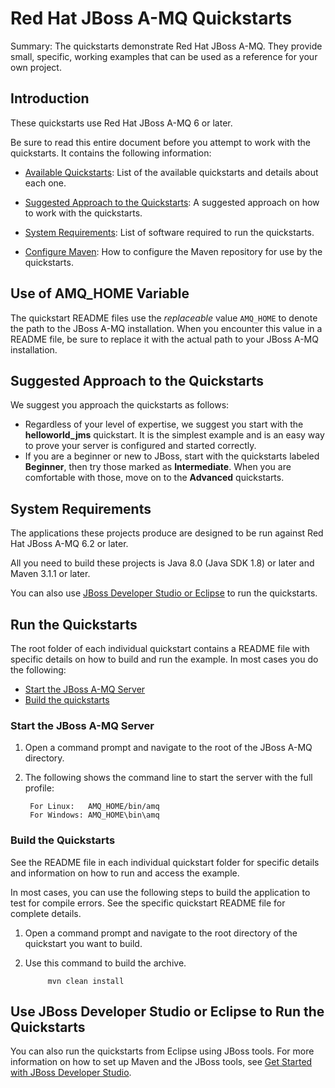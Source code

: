 Red Hat JBoss A-MQ Quickstarts
==============================
Summary: The quickstarts demonstrate Red Hat JBoss A-MQ. They provide small, specific, working examples that can be used as a reference for your own project.  

Introduction
------------

These quickstarts use Red Hat JBoss A-MQ 6 or later. 

Be sure to read this entire document before you attempt to work with the quickstarts. It contains the following information:

* [Available Quickstarts](#available-quickstarts): List of the available quickstarts and details about each one.

* [Suggested Approach to the Quickstarts](#suggested-approach-to-the-quickstarts): A suggested approach on how to work with the quickstarts.

* [System Requirements](#system-requirements): List of software required to run the quickstarts.

* [Configure Maven](https://github.com/jboss-developer/jboss-developer-shared-resources/blob/master/guides/CONFIGURE_MAVEN_JBOSS_EAP7.md#configure-maven-to-build-and-deploy-the-quickstarts): How to configure the Maven repository for use by the quickstarts.

Use of AMQ_HOME Variable
------------------------
The quickstart README files use the *replaceable* value `AMQ_HOME` to denote the path to the JBoss A-MQ installation. When you encounter this value in a README file, be sure to replace it with the actual path to your JBoss A-MQ installation. 


Suggested Approach to the Quickstarts
-------------------------------------

We suggest you approach the quickstarts as follows:

* Regardless of your level of expertise, we suggest you start with the **helloworld_jms** quickstart. It is the simplest example and is an easy way to prove your server is configured and started correctly.
* If you are a beginner or new to JBoss, start with the quickstarts labeled **Beginner**, then try those marked as **Intermediate**. When you are comfortable with those, move on to the **Advanced** quickstarts.


System Requirements
-------------------

The applications these projects produce are designed to be run against Red Hat JBoss A-MQ 6.2 or later. 

All you need to build these projects is Java 8.0 (Java SDK 1.8) or later and Maven 3.1.1 or later.

You can also use [JBoss Developer Studio or Eclipse](#use-jboss-developer-studio-or-eclipse-to-run-the-quickstarts) to run the quickstarts. 


Run the Quickstarts
-------------------

The root folder of each individual quickstart contains a README file with specific details on how to build and run the example. In most cases you do the following:

* [Start the JBoss A-MQ Server](#start-the-jboss-a-mq-server)
* [Build the quickstarts](#build-the-quickstarts)

           
### Start the JBoss A-MQ Server

1. Open a command prompt and navigate to the root of the JBoss A-MQ directory.
2. The following shows the command line to start the server with the full profile:

        For Linux:   AMQ_HOME/bin/amq
        For Windows: AMQ_HOME\bin\amq


### Build the Quickstarts

See the README file in each individual quickstart folder for specific details and information on how to run and access the example. 

In most cases, you can use the following steps to build the application to test for compile errors. See the specific quickstart README file for complete details.

1. Open a command prompt and navigate to the root directory of the quickstart you want to build.
2. Use this command to build the archive.

            mvn clean install

Use JBoss Developer Studio or Eclipse to Run the Quickstarts
------------------------------------------------------------

You can also run the quickstarts from Eclipse using JBoss tools. For more information on how to set up Maven and the JBoss tools, see [Get Started with JBoss Developer Studio](http://www.jboss.org/products/devstudio/get-started/ "Get Started with JBoss Developer Studio").


